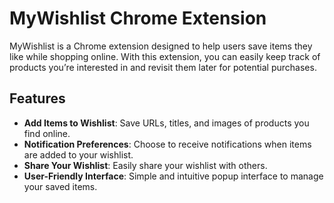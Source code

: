 # MyWishlist Chrome Extension

MyWishlist is a Chrome extension designed to help users save items they like while shopping online. With this extension, you can easily keep track of products you’re interested in and revisit them later for potential purchases.

## Features

- **Add Items to Wishlist**: Save URLs, titles, and images of products you find online.
- **Notification Preferences**: Choose to receive notifications when items are added to your wishlist.
- **Share Your Wishlist**: Easily share your wishlist with others.
- **User-Friendly Interface**: Simple and intuitive popup interface to manage your saved items.

